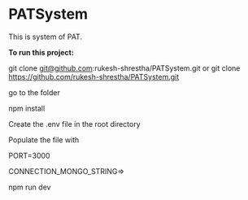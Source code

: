 # PATSystem
This is system of PAT.


**To run this project:**

git clone git@github.com:rukesh-shrestha/PATSystem.git or git clone https://github.com/rukesh-shrestha/PATSystem.git

go to the folder

npm install

Create the .env file in the root directory

Populate the file with 

PORT=3000

CONNECTION_MONGO_STRING=<MONGODB-DATABASE-CONNECTION-STRING>>

npm run dev



